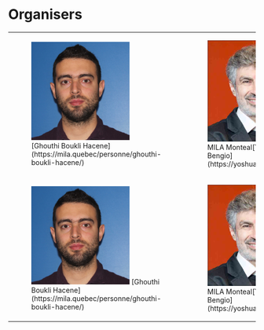 # Organisers

<table>
 <tr>
    <td>  
     <figure>
      <img src="/orginisers_pictures/UserImage.jpg" alt="Ghouthi Boukli Hacene" height="200" width="200"/>
      <figcaption>[Ghouthi Boukli Hacene](https://mila.quebec/personne/ghouthi-boukli-hacene/)</figcaption>
      </figure>
   </td>
    <td>  <figure>
     <img src="/orginisers_pictures/Yoshua_bengio.jpeg" alt="Yoshua Bengio"  width="200" />
      <figcaption>MILA Monteal[Yoshua Bengio](https://yoshuabengio.org/)</figcaption>
      </figure>
   </td>
   <td>  <figure>
     <img src="/orginisers_pictures/goncalo.jpeg" alt="Gonçalo Mordido"  width="200" />
      <figcaption> MILA Montreal[Gonçalo Mordido]() Polytechnique Montreal</figcaption>
      </figure>
   </td>
  </tr> 
  <tr>
    <td>  <figure>
      <img src="/orginisers_pictures/UserImage.jpg" alt="Ghouthi Boukli Hacene" width="200"/>
      [Ghouthi Boukli Hacene](https://mila.quebec/personne/ghouthi-boukli-hacene/)
      </figure>
   </td>
    <td>  <figure>
     <img src="/orginisers_pictures/Yoshua_bengio.jpeg" alt="Yoshua Bengio"  width="200"/>
      <figcaption>MILA Monteal[Yoshua Bengio](https://yoshuabengio.org/)</figcaption>
      </figure>
   </td>
   <td>  <figure>
     <img src="/orginisers_pictures/goncalo.jpeg" alt="Gonçalo Mordido" width="200"/>
      <figcaption> MILA Montreal[Gonçalo Mordido]() Polytechnique Montreal</figcaption>
      </figure>
   </td>
  </tr>
 
  
</table>

 

